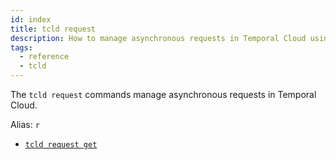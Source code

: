 ```yaml
---
id: index
title: tcld request
description: How to manage asynchronous requests in Temporal Cloud using tcld.
tags:
  - reference
  - tcld
---
```


The `tcld request` commands manage asynchronous requests in Temporal Cloud.

Alias: `r`

- [`tcld request get`](/docs/cloud/tcld/request/get)
